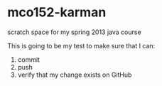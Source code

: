 mco152-karman
=============

scratch space for my spring 2013 java course

This is going to be my test to make sure that I can:

1) commit
2) push
3) verify that my change exists on GitHub